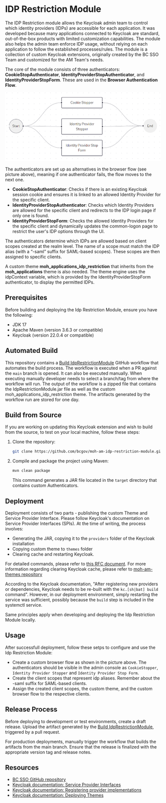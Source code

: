 # IDP Restriction Module

The IDP Restriction module allows the Keycloak admin team to control which identity providers (IDPs) are accessible for each application. It was developed because many applications connected to Keycloak are standard, out-of-the-box products with limited customization capabilities. The module also helps the admin team enforce IDP usage, without relying on each application to follow the established processes/rules. The module is a collection of custom Keycloak extensions, originally created by the BC SSO Team and customized for the AM Team's needs.

The core of the module consists of three authenticators: **CookieStopAuthenticator**, **IdentityProviderStopAuthenticator**, and **IdentityProviderStopForm**. These are used in the **Browser Authentication Flow**.

![alt text](image.png)

The authenticators are set up as alternatives in the browser flow (see picture above), meaning if one authenticator fails, the flow moves to the next one.

- **CookieStopAuthenticator**: Checks if there is an existing Keycloak session cookie and ensures it is linked to an allowed Identity Provider for the specific client.
- **IdentityProviderStopAuthenticator**: Checks which Identity Providers are allowed for the specific client and redirects to the IDP login page if only one is found.
- **IdentityProviderStopForm**: Checks the allowed Identity Providers for the specific client and dynamically updates the common-logon page to restrict the user's IDP options through the UI.

The authenticators determine which IDPs are allowed based on client scopes created at the realm level. The name of a scope must match the IDP alias (with a “-saml” suffix for SAML-based scopes). These scopes are then assigned to specific clients.

A custom theme **moh_applications_idp_restriction** that inherits from the **moh_applications** theme is also needed. The theme engine uses the idpContext variable, which is provided by the IdentityProviderStopForm authenticator, to display the permitted IDPs.

## Prerequisites

Before building and deploying the Idp Restriction Module, ensure you have the following:

- JDK 17
- Apache Maven (version 3.6.3 or compatible)
- Keycloak (version 22.0.4 or compatible)

## Automated Build

This repository contains a [Build IdpRestrictionModule](https://github.com/bcgov/moh-am-idp-restriction-module/blob/main/.github/workflows/build-idp-restriction-module.yml) GitHub workflow that automates the build process. The workflow is executed when a PR against the `main` branch is opened. It can also be executed manually.
When executing manually developer needs to select a branch/tag from where the workflow will run. The output of the workflow is a zipped file that contains the IdpRestrictionModule.jar file as well as the custom moh_applications_idp_restriction theme. The artifacts generated by the workflow run are stored for one day.

## Build from Source

If you are working on updating this Keycloak extension and wish to build from the source, to test on your local machine, follow these steps:

1. Clone the repository:

   ```bash
   git clone https://github.com/bcgov/moh-am-idp-restriction-module.git
   ```

2. Compile and package the project using Maven:

   ```bash
   mvn clean package
   ```

   This command generates a JAR file located in the `target` directory that contains custom Authenticators.

## Deployment

Deployment consists of two parts - publishing the custom Theme and Service Provider Interface.
Please follow Keycloak's documentation on Service Provider Interfaces (SPIs). At the time of writing, the process involves:

- Generating the JAR, copying it to the `providers` folder of the Keycloak installation
- Copying custom theme to `themes` folder
- Clearing cache and restarting Keycloak.

For detailed commands, please refer to [this RFC document](https://proactionca.ent.cgi.com/confluence/display/BCMOHAM/RFC-20240920-01-BCMOHAD-25401-TEST-KEYCLOAK-Deploy_Idp_Restriction_Module).
For more information regarding clearing Keycloak cache, please refer to [moh-am-themes repository](https://github.com/bcgov/moh-am-themes)

According to the Keycloak documentation, "After registering new providers or dependencies, Keycloak needs to be re-built
with the `kc.[sh|bat] build` command". However, in our deployment environment, simply restarting the service was
sufficient, possibly because the `build` step is included in the systemctl service.

Same principles apply when developing and deploying the Idp Restriction Module locally.

## Usage

After successfull deployment, follow these setps to configure and use the Idp Restriction Module:

- Create a custom browser flow as shown in the picture above. The authenticators should be visible in the admin console as `CookieStopper`, `Identity Provider Stopper` and `Identity Provider Stop Form`.
- Create the client scopes that represent idp aliases. Remember about the -saml suffix for SAML-based clients.
- Assign the created client scopes, the custom theme, and the custom browser flow to the respective clients.

## Release Process

Before deploying to development or test environments, create a draft release. Upload the artifact generated by the [Build IdpRestrictionModule](https://github.com/bcgov/moh-am-idp-restriction-module/blob/main/.github/workflows/build-idp-restriction-module.yml), triggered by a pull request.

For production deployments, manually trigger the workflow that builds the artifacts from the main branch. Ensure that the release is finalized with the appropriate version tag and release notes.

## Resources

- [BC SSO GitHub repository](https://github.com/bcgov/sso-keycloak/tree/dev/docker/keycloak)
- [Keycloak documentation: Service Provider Interfaces](https://www.keycloak.org/docs/22.0.4/server_development/#_providers)
- [Keycloak documentation: Registering provider implementations](https://www.keycloak.org/docs/22.0.5/server_development/index.html#registering-provider-implementations)
- [Keycloak documentation: Deploying Themes](https://www.keycloak.org/docs/22.0.4/server_development/#deploying-themes)
